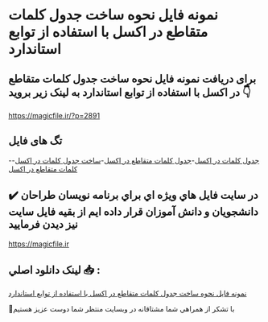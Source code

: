 # نمونه فایل نحوه ساخت جدول کلمات متقاطع در اکسل با استفاده از توابع استاندارد

## برای دریافت نمونه فایل نحوه ساخت جدول کلمات متقاطع در اکسل با استفاده از توابع استاندارد به لینک زیر بروید 👇

https://magicfile.ir/?p=2891

## تگ های فایل

-[جدول کلمات در اکسل](https://magicfile.ir/product/%d8%b3%d8%a7%d8%ae%d8%aa-%d8%ac%d8%af%d9%88%d9%84-%da%a9%d9%84%d9%85%d8%a7%d8%aa-%d9%85%d8%aa%d9%82%d8%a7%d8%b7%d8%b9-%d8%af%d8%b1-%d8%a7%da%a9%d8%b3%d9%84/)-[جدول کلمات متقاطع در اکسل](https://magicfile.ir/product/%d8%b3%d8%a7%d8%ae%d8%aa-%d8%ac%d8%af%d9%88%d9%84-%da%a9%d9%84%d9%85%d8%a7%d8%aa-%d9%85%d8%aa%d9%82%d8%a7%d8%b7%d8%b9-%d8%af%d8%b1-%d8%a7%da%a9%d8%b3%d9%84/)-[ساخت جدول کلمات در اکسل](https://magicfile.ir/product/%d8%b3%d8%a7%d8%ae%d8%aa-%d8%ac%d8%af%d9%88%d9%84-%da%a9%d9%84%d9%85%d8%a7%d8%aa-%d9%85%d8%aa%d9%82%d8%a7%d8%b7%d8%b9-%d8%af%d8%b1-%d8%a7%da%a9%d8%b3%d9%84/)-[کلمات متقاطع در اکسل](https://magicfile.ir/product/%d8%b3%d8%a7%d8%ae%d8%aa-%d8%ac%d8%af%d9%88%d9%84-%da%a9%d9%84%d9%85%d8%a7%d8%aa-%d9%85%d8%aa%d9%82%d8%a7%d8%b7%d8%b9-%d8%af%d8%b1-%d8%a7%da%a9%d8%b3%d9%84/)

## ✔️ در سايت فايل هاي ويژه اي براي برنامه نويسان طراحان دانشجويان و دانش آموزان قرار داده ايم از بقيه فايل سايت نيز ديدن فرماييد

https://magicfile.ir


## لينک دانلود اصلي 📥 :

[نمونه فایل نحوه ساخت جدول کلمات متقاطع در اکسل با استفاده از توابع استاندارد](https://magicfile.ir/product/%d8%b3%d8%a7%d8%ae%d8%aa-%d8%ac%d8%af%d9%88%d9%84-%da%a9%d9%84%d9%85%d8%a7%d8%aa-%d9%85%d8%aa%d9%82%d8%a7%d8%b7%d8%b9-%d8%af%d8%b1-%d8%a7%da%a9%d8%b3%d9%84/) 


🙏با تشکر از همراهي شما مشتاقانه در وبسایت منتظر شما دوست عزیز هستیم


